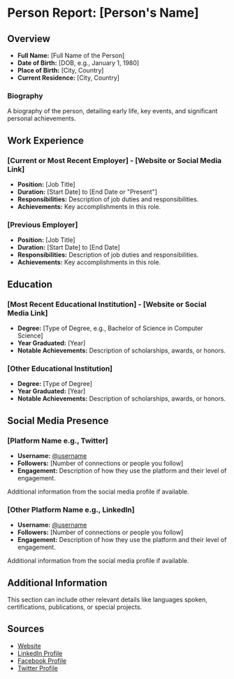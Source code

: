 # Person Report: [Person's Name]

## Overview

- **Full Name:** [Full Name of the Person]
- **Date of Birth:** [DOB, e.g., January 1, 1980]
- **Place of Birth:** [City, Country]
- **Current Residence:** [City, Country]

### Biography

A biography of the person, detailing early life, key events, and significant personal achievements.

## Work Experience

### [Current or Most Recent Employer] - [Website or Social Media Link]

- **Position:** [Job Title]
- **Duration:** [Start Date] to [End Date or "Present"]
- **Responsibilities:** Description of job duties and responsibilities.
- **Achievements:** Key accomplishments in this role.

### [Previous Employer]

- **Position:** [Job Title]
- **Duration:** [Start Date] to [End Date]
- **Responsibilities:** Description of job duties and responsibilities.
- **Achievements:** Key accomplishments in this role.

## Education

### [Most Recent Educational Institution] - [Website or Social Media Link]

- **Degree:** [Type of Degree, e.g., Bachelor of Science in Computer Science]
- **Year Graduated:** [Year]
- **Notable Achievements:** Description of scholarships, awards, or honors.

### [Other Educational Institution]

- **Degree:** [Type of Degree]
- **Year Graduated:** [Year]
- **Notable Achievements:** Description of scholarships, awards, or honors.

## Social Media Presence

### [Platform Name e.g., Twitter]

- **Username:** [@username](https://twitter.com/username)
- **Followers:** [Number of connections or people you follow]
- **Engagement:** Description of how they use the platform and their level of engagement.

Additional information from the social media profile if available.

### [Other Platform Name e.g., LinkedIn]

- **Username:** [@username](https://linkedin.com/in/username)
- **Followers:** [Number of connections or people you follow]
- **Engagement:** Description of how they use the platform and their level of engagement.

Additional information from the social media profile if available.

## Additional Information

This section can include other relevant details like languages spoken, certifications, publications, or special
projects.

## Sources

- [Website](https://www.example.com/)
- [LinkedIn Profile](https://www.linkedin.com/in/username)
- [Facebook Profile](https://www.facebook.com/username)
- [Twitter Profile](https://twitter.com/username)
